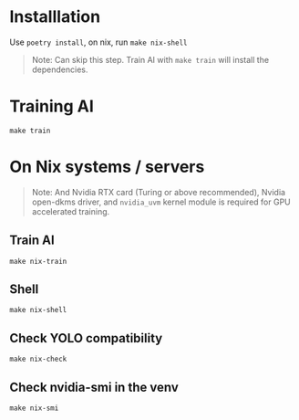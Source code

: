 
# Installlation

Use `poetry install`, on nix, run `make nix-shell`

> Note: Can skip this step. Train AI with `make train` will install the dependencies.

# Training AI

`make train`

# On Nix systems / servers

> Note: And Nvidia RTX card (Turing or above recommended), Nvidia open-dkms driver, and `nvidia_uvm` kernel module is required for GPU accelerated training.

## Train AI
`make nix-train`

## Shell
`make nix-shell`

## Check YOLO compatibility
`make nix-check`

## Check nvidia-smi in the venv
`make nix-smi`


